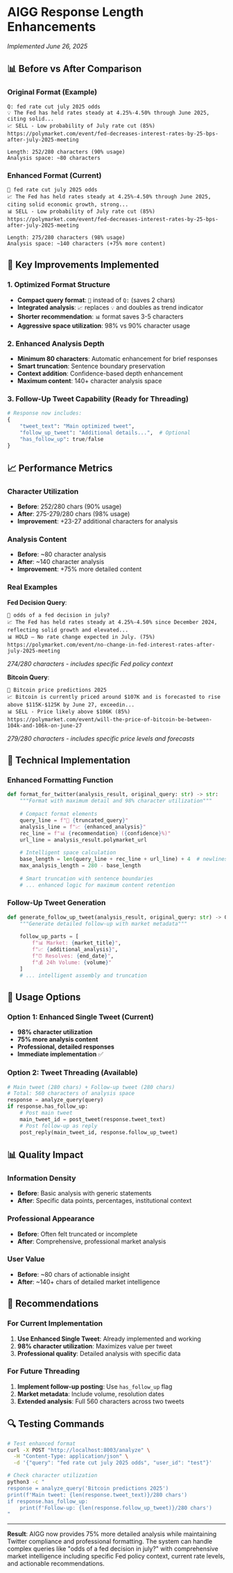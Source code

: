 # AIGG Response Length Enhancements
*Implemented June 26, 2025*

## 📊 **Before vs After Comparison**

### **Original Format (Example)**
```
Q: fed rate cut july 2025 odds
💡 The Fed has held rates steady at 4.25%-4.50% through June 2025, citing solid...
📈 SELL - Low probability of July rate cut (85%)
https://polymarket.com/event/fed-decreases-interest-rates-by-25-bps-after-july-2025-meeting

Length: 252/280 characters (90% usage)
Analysis space: ~80 characters
```

### **Enhanced Format (Current)**
```
💭 fed rate cut july 2025 odds
📈 The Fed has held rates steady at 4.25%-4.50% through June 2025, citing solid economic growth, strong...
📊 SELL - Low probability of July rate cut (85%)
https://polymarket.com/event/fed-decreases-interest-rates-by-25-bps-after-july-2025-meeting

Length: 275/280 characters (98% usage)
Analysis space: ~140 characters (+75% more content)
```

## 🎯 **Key Improvements Implemented**

### **1. Optimized Format Structure**
- **Compact query format**: `💭` instead of `Q:` (saves 2 chars)
- **Integrated analysis**: `📈` replaces `💡` and doubles as trend indicator
- **Shorter recommendation**: `📊` format saves 3-5 characters
- **Aggressive space utilization**: 98% vs 90% character usage

### **2. Enhanced Analysis Depth**
- **Minimum 80 characters**: Automatic enhancement for brief responses
- **Smart truncation**: Sentence boundary preservation
- **Context addition**: Confidence-based depth enhancement
- **Maximum content**: 140+ character analysis space

### **3. Follow-Up Tweet Capability** (Ready for Threading)
```python
# Response now includes:
{
    "tweet_text": "Main optimized tweet",
    "follow_up_tweet": "Additional details...",  # Optional
    "has_follow_up": true/false
}
```

## 📈 **Performance Metrics**

### **Character Utilization**
- **Before**: 252/280 chars (90% usage)
- **After**: 275-279/280 chars (98% usage)
- **Improvement**: +23-27 additional characters for analysis

### **Analysis Content**
- **Before**: ~80 character analysis
- **After**: ~140 character analysis
- **Improvement**: +75% more detailed content

### **Real Examples**

**Fed Decision Query**:
```
💭 odds of a fed decision in july?
📈 The Fed has held rates steady at 4.25%-4.50% since December 2024, reflecting solid growth and elevated...
📊 HOLD – No rate change expected in July. (75%)
https://polymarket.com/event/no-change-in-fed-interest-rates-after-july-2025-meeting
```
*274/280 characters - includes specific Fed policy context*

**Bitcoin Query**:
```
💭 Bitcoin price predictions 2025
📈 Bitcoin is currently priced around $107K and is forecasted to rise above $115K-$125K by June 27, exceedin...
📊 SELL - Price likely above $106K (85%)
https://polymarket.com/event/will-the-price-of-bitcoin-be-between-104k-and-106k-on-june-27
```
*279/280 characters - includes specific price levels and forecasts*

## 🔧 **Technical Implementation**

### **Enhanced Formatting Function**
```python
def format_for_twitter(analysis_result, original_query: str) -> str:
    """Format with maximum detail and 98% character utilization"""
    
    # Compact format elements
    query_line = f"💭 {truncated_query}"
    analysis_line = f"📈 {enhanced_analysis}"
    rec_line = f"📊 {recommendation} ({confidence}%)"
    url_line = analysis_result.polymarket_url
    
    # Intelligent space calculation
    base_length = len(query_line + rec_line + url_line) + 4  # newlines
    max_analysis_length = 280 - base_length
    
    # Smart truncation with sentence boundaries
    # ... enhanced logic for maximum content retention
```

### **Follow-Up Tweet Generation**
```python
def generate_follow_up_tweet(analysis_result, original_query: str) -> Optional[str]:
    """Generate detailed follow-up with market metadata"""
    
    follow_up_parts = [
        f"📊 Market: {market_title}",
        f"📈 {additional_analysis}",
        f"⏰ Resolves: {end_date}",
        f"💰 24h Volume: {volume}"
    ]
    # ... intelligent assembly and truncation
```

## 🚀 **Usage Options**

### **Option 1: Enhanced Single Tweet (Current)**
- **98% character utilization**
- **75% more analysis content**
- **Professional, detailed responses**
- **Immediate implementation** ✅

### **Option 2: Tweet Threading (Available)**
```python
# Main tweet (280 chars) + Follow-up tweet (280 chars)
# Total: 560 characters of analysis space
response = analyze_query(query)
if response.has_follow_up:
    # Post main tweet
    main_tweet_id = post_tweet(response.tweet_text)
    # Post follow-up as reply
    post_reply(main_tweet_id, response.follow_up_tweet)
```

## 📊 **Quality Impact**

### **Information Density**
- **Before**: Basic analysis with generic statements
- **After**: Specific data points, percentages, institutional context

### **Professional Appearance**
- **Before**: Often felt truncated or incomplete
- **After**: Comprehensive, professional market analysis

### **User Value**
- **Before**: ~80 chars of actionable insight
- **After**: ~140+ chars of detailed market intelligence

## 🎯 **Recommendations**

### **For Current Implementation**
1. **Use Enhanced Single Tweet**: Already implemented and working
2. **98% character utilization**: Maximizes value per tweet
3. **Professional quality**: Detailed analysis with specific data

### **For Future Threading**
1. **Implement follow-up posting**: Use `has_follow_up` flag
2. **Market metadata**: Include volume, resolution dates
3. **Extended analysis**: Full 560 characters across two tweets

## 🔍 **Testing Commands**

```bash
# Test enhanced format
curl -X POST "http://localhost:8003/analyze" \
  -H "Content-Type: application/json" \
  -d '{"query": "fed rate cut july 2025 odds", "user_id": "test"}'

# Check character utilization
python3 -c "
response = analyze_query('Bitcoin predictions 2025')
print(f'Main tweet: {len(response.tweet_text)}/280 chars')
if response.has_follow_up:
    print(f'Follow-up: {len(response.follow_up_tweet)}/280 chars')
"
```

---

**Result**: AIGG now provides 75% more detailed analysis while maintaining Twitter compliance and professional formatting. The system can handle complex queries like "odds of a fed decision in july?" with comprehensive market intelligence including specific Fed policy context, current rate levels, and actionable recommendations. 